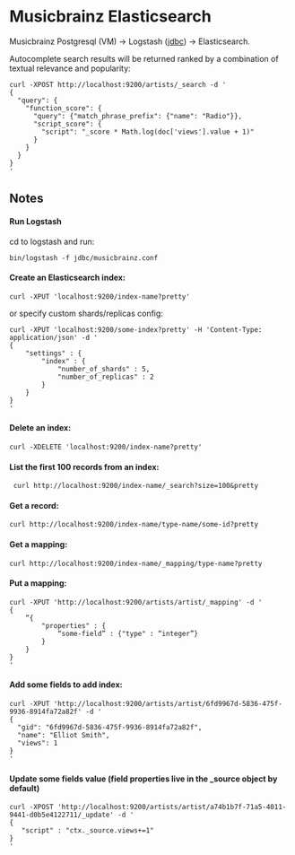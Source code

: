 # Musicbrainz Elasticsearch

Musicbrainz Postgresql (VM) -> Logstash ([jdbc](https://www.elastic.co/blog/logstash-jdbc-input-plugin)) -> Elasticsearch.

Autocomplete search results will be returned ranked by a combination of textual relevance and popularity:

```
curl -XPOST http://localhost:9200/artists/_search -d '
{
  "query": {
    "function_score": {
      "query": {"match_phrase_prefix": {"name": "Radio"}},
      "script_score": {
        "script": "_score * Math.log(doc['views'].value + 1)"
      }
    }
  }
}
'
```

## Notes

#### Run Logstash

cd to logstash and run:

`bin/logstash -f jdbc/musicbrainz.conf`

#### Create an Elasticsearch index:

`curl -XPUT 'localhost:9200/index-name?pretty'`

or specify custom shards/replicas config:

```
curl -XPUT 'localhost:9200/some-index?pretty' -H 'Content-Type: application/json' -d '
{
    "settings" : {
        "index" : {
            "number_of_shards" : 5,
            "number_of_replicas" : 2
        }
    }
}
'
```

#### Delete an index:
`curl -XDELETE 'localhost:9200/index-name?pretty'`

#### List the first 100 records from an index:
` curl http://localhost:9200/index-name/_search?size=100&pretty`

#### Get a record:
`curl http://localhost:9200/index-name/type-name/some-id?pretty`

#### Get a mapping:
`curl http://localhost:9200/index-name/_mapping/type-name?pretty`

#### Put a mapping:
```
curl -XPUT 'http://localhost:9200/artists/artist/_mapping' -d '
{
    “{
        "properties" : {
            “some-field” : {"type" : “integer”}
        }
    }
}
'
```

#### Add some fields to add index:
```
curl -XPUT 'http://localhost:9200/artists/artist/6fd9967d-5836-475f-9936-8914fa72a82f' -d '
{
  "gid": "6fd9967d-5836-475f-9936-8914fa72a82f",
  "name": "Elliot Smith",
  "views": 1
}
'
```

#### Update some fields value (field properties live in the _source object by default)
```
curl -XPOST 'http://localhost:9200/artists/artist/a74b1b7f-71a5-4011-9441-d0b5e4122711/_update' -d '
{
   "script" : "ctx._source.views+=1"
}
'
```
